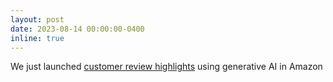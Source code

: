 ```yaml
---
layout: post
date: 2023-08-14 00:00:00-0400
inline: true
---
```


We just launched  <a href="https://www.aboutamazon.com/news/amazon-ai/amazon-improves-customer-reviews-with-generative-ai">customer review highlights</a> using generative AI in Amazon